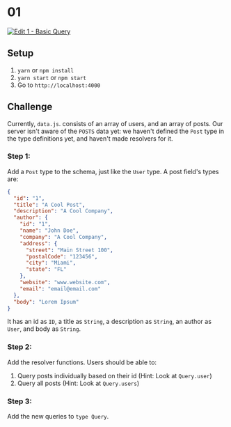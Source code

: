 # 01

[![Edit 1 - Basic Query](https://codesandbox.io/static/img/play-codesandbox.svg)](https://codesandbox.io/s/1-basic-query-xl2xw?fontsize=14)

## Setup

1. `yarn` or `npm install`
2. `yarn start` or `npm start`
3. Go to `http://localhost:4000`

## Challenge

Currently, `data.js`. consists of an array of users, and an array of posts.
Our server isn't aware of the `POSTS` data yet: we haven't defined the `Post` type in the type definitions yet, and haven't made resolvers for it.

### Step 1:

Add a `Post` type to the schema, just like the `User` type. A post field's types are:

```json
{
  "id": "1",
  "title": "A Cool Post",
  "description": "A Cool Company",
  "author": {
    "id": "1",
    "name": "John Doe",
    "company": "A Cool Company",
    "address": {
      "street": "Main Street 100",
      "postalCode": "123456",
      "city": "Miami",
      "state": "FL"
    },
    "website": "www.website.com",
    "email": "email@email.com"
  },
  "body": "Lorem Ipsum"
}
```

It has an id as `ID`, a title as `String`, a description as `String`, an author as `User`, and body as `String`.

### Step 2:

Add the resolver functions. Users should be able to:

1. Query posts individually based on their id (Hint: Look at `Query.user`)
2. Query all posts (Hint: Look at `Query.users`)

### Step 3:

Add the new queries to `type Query`.
